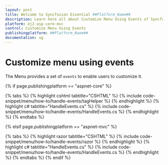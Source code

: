 ```yaml
---
layout: post
title: Welcome to Syncfusion Essential ##Platform_Name##
description: Learn here all about Customize Menu Using Events of Syncfusion Essential ##Platform_Name## widgets based on HTML5 and jQuery.
platform: ej2-asp-core-mvc
control: Customize Menu Using Events
publishingplatform: ##Platform_Name##
documentation: ug
---
```


# Customize menu using events

The Menu provides a set of `events` to enable users to customize it.

{% if page.publishingplatform == "aspnet-core" %}

{% tabs %}
{% highlight cshtml tabtitle="CSHTML" %}
{% include code-snippet/menu/how-to/handle-events/tagHelper %}
{% endhighlight %}
{% highlight c# tabtitle="HandleEvents.cs" %}
{% include code-snippet/menu/how-to/handle-events/HandleEvents.cs %}
{% endhighlight %}
{% endtabs %}

{% elsif page.publishingplatform == "aspnet-mvc" %}

{% tabs %}
{% highlight razor tabtitle="CSHTML" %}
{% include code-snippet/menu/how-to/handle-events/razor %}
{% endhighlight %}
{% highlight c# tabtitle="HandleEvents.cs" %}
{% include code-snippet/menu/how-to/handle-events/HandleEvents.cs %}
{% endhighlight %}
{% endtabs %}
{% endif %}


